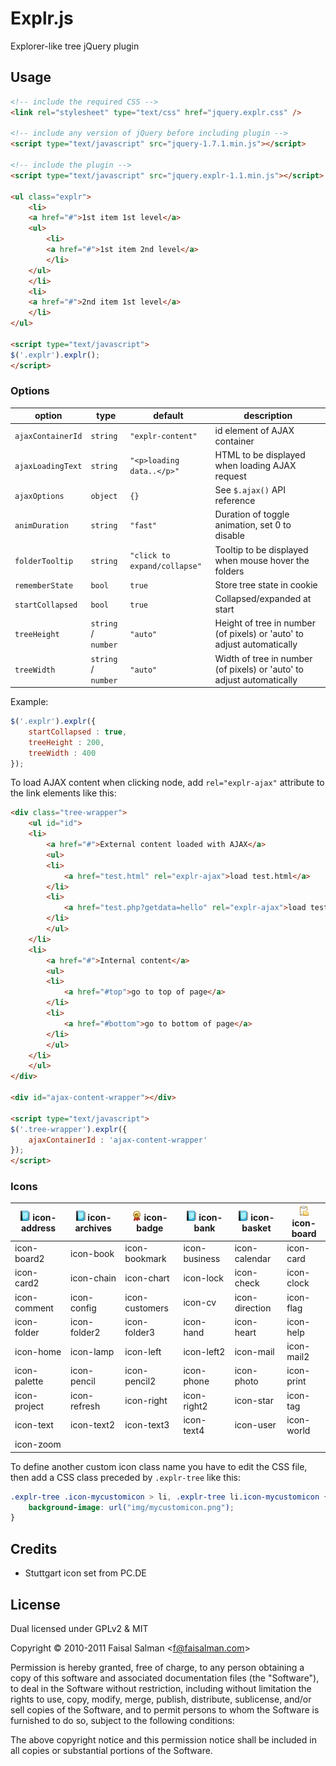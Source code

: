# Explr.js

Explorer-like tree jQuery plugin

## Usage

```html
<!-- include the required CSS -->
<link rel="stylesheet" type="text/css" href="jquery.explr.css" />
                
<!-- include any version of jQuery before including plugin -->
<script type="text/javascript" src="jquery-1.7.1.min.js"></script>

<!-- include the plugin -->
<script type="text/javascript" src="jquery.explr-1.1.min.js"></script>

<ul class="explr">
    <li>
    <a href="#">1st item 1st level</a>
    <ul>
        <li>
        <a href="#">1st item 2nd level</a>
        </li>
    </ul>
    </li>
    <li>
    <a href="#">2nd item 1st level</a>
    </li>
</ul>

<script type="text/javascript">
$('.explr').explr();
</script>
```

### Options

| option | type | default | description |
| --- | --- | --- | --- |
| `ajaxContainerId` | `string` | `"explr-content"` | id element of AJAX container |
| `ajaxLoadingText` | `string` | `"<p>loading data..</p>"` | HTML to be displayed when loading AJAX request |
| `ajaxOptions` | `object` | `{}` | See `$.ajax()` API reference |
| `animDuration` | `string` | `"fast"` | Duration of toggle animation, set 0 to disable |
| `folderTooltip` | `string` | `"click to expand/collapse"` | Tooltip to be displayed when mouse hover the folders |
| `rememberState` | `bool` | `true` | Store tree state in cookie |
| `startCollapsed` | `bool` | `true` | Collapsed/expanded at start |
| `treeHeight` | `string` / `number` | `"auto"` | Height of tree in number (of pixels) or 'auto' to adjust automatically |
| `treeWidth` | `string` / `number` | `"auto"` | Width of tree in number (of pixels) or 'auto' to adjust automatically |

Example:

```js
$('.explr').explr({
    startCollapsed : true,
    treeHeight : 200,
    treeWidth : 400
});
```

To load AJAX content when clicking node, add `rel="explr-ajax"` attribute to the link elements like this:

```html
<div class="tree-wrapper">
    <ul id="id">
    <li>
        <a href="#">External content loaded with AJAX</a>
        <ul>
        <li>
            <a href="test.html" rel="explr-ajax">load test.html</a>
        </li>
        <li>
            <a href="test.php?getdata=hello" rel="explr-ajax">load test.php along with a GET data</a>
        </li>
        </ul>
    </li>
    <li>
        <a href="#">Internal content</a>
        <ul>
        <li>
            <a href="#top">go to top of page</a>
        </li>
        <li>
            <a href="#bottom">go to bottom of page</a>
        </li>
        </ul>
    </li>
    </ul>
</div>

<div id="ajax-content-wrapper"></div>

<script type="text/javascript">
$('.tree-wrapper').explr({
    ajaxContainerId	: 'ajax-content-wrapper'
});
</script>
```

### Icons

| ![](css/img/pc.de/address.png) icon-address | ![](css/img/pc.de/address.png) icon-archives | ![](css/img/pc.de/bestseller.png) icon-badge | ![](css/img/pc.de/address.png) icon-bank | ![](css/img/pc.de/address.png) icon-basket | ![](css/img/pc.de/order.png) icon-board |
| --- | --- | --- | --- | --- | --- |
| icon-board2 | icon-book | icon-bookmark | icon-business | icon-calendar | icon-card |
| icon-card2 | icon-chain | icon-chart | icon-lock | icon-check | icon-clock |
| icon-comment | icon-config | icon-customers | icon-cv | icon-direction | icon-flag |
| icon-folder | icon-folder2 | icon-folder3 | icon-hand | icon-heart | icon-help |
| icon-home | icon-lamp | icon-left | icon-left2 | icon-mail | icon-mail2 |
| icon-palette | icon-pencil | icon-pencil2 | icon-phone | icon-photo | icon-print |
| icon-project | icon-refresh | icon-right | icon-right2 | icon-star | icon-tag |
| icon-text | icon-text2 | icon-text3 | icon-text4 | icon-user | icon-world |
| icon-zoom ||||||

To define another custom icon class name you have to edit the CSS file, then add a CSS class preceded by `.explr-tree` like this:

```css
.explr-tree .icon-mycustomicon > li, .explr-tree li.icon-mycustomicon {
    background-image: url("img/mycustomicon.png");
}
```

## Credits

* Stuttgart icon set from PC.DE

## License

Dual licensed under GPLv2 & MIT

Copyright © 2010-2011 Faisal Salman <<f@faisalman.com>>

Permission is hereby granted, free of charge, to any person obtaining a copy of 
this software and associated documentation files (the "Software"), to deal in 
the Software without restriction, including without limitation the rights to use, 
copy, modify, merge, publish, distribute, sublicense, and/or sell copies of the 
Software, and to permit persons to whom the Software is furnished to do so, 
subject to the following conditions:

The above copyright notice and this permission notice shall be included in all 
copies or substantial portions of the Software.